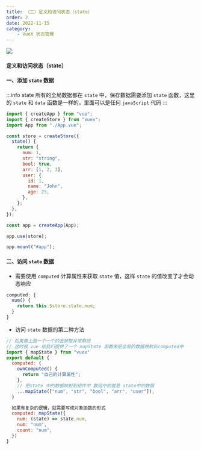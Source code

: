 ```yaml
---
title: （二）定义和访问状态（state）
order: 2
date: 2022-11-15
category:
    - VueX 状态管理
---
```


![](https://image.zswei.xyz/img/202211121823045.webp)

#### 定义和访问状态（state）

#### 一、添加 `state` 数据
:::info state
所有的全局数据都在 `state` 中，保存数据需要添加 `state` 函数，这里的 `state` 和 `data` 函数是一样的，里面可以是任何 `javaScript` 代码
:::
```js
import { createApp } from "vue";
import { createStore } from "vuex";
import App from "./App.vue";

const store = createStore({
  state() {
    return {
      num: 1,
      str: "string",
      bool: true,
      arr: [1, 2, 3],
      user: {
        id: 1,
        name: "John",
        age: 25,
      },
    };
  },
});

const app = createApp(App);

app.use(store);

app.mount("#app");
```

#### 二、访问 `state` 数据
- 需要使用 `computed` 计算属性来获取 `state` 值，这样 `state` 的值改变了才会动态响应
```js
computed: {
  num() {
    return this.$store.state.num;
  }
}
```

- 访问 `state` 数据的第二种方法
```js
// 如果像上面一个一个的去获取非常麻烦
// 这时候 vue 给我们提供了一个 mapState 函数来把全局的数据映射到computed中
import { mapState } from "vuex"
export default {
  computed: {
    ownComputed() {
      return "自己的计算属性";
    },
    // 把state 中的数据映射到组件中 数组中的就是 state中的数据
    ...mapState(["num", "str", "bool", "arr", "user"]),
  }

  如果有复杂的逻辑，就需要写成对象函数的形式
  computed: mapState({
    num: (state) => state.num,
    num: "num",
    count: "num",
  })
}
```